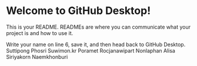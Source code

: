 # Welcome to GitHub Desktop!

This is your README. READMEs are where you can communicate what your project is and how to use it.

Write your name on line 6, save it, and then head back to GitHub Desktop.
Suttipong Phosri
Suwimon.kr
Poramet Rocjanawipart
Nonlaphan
Alisa
Siriyakorn Naemkhonburi 